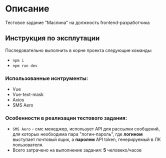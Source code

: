 # Описание

Тестовое задание "Маслина" на должность frontend-разработчика

## Инструкция по эксплутации

Последовательно выполнить в корне проекта следующие команды:

+ `npm i`
+ `npm run dev`


### Использованные иснтрументы:

+ Vue
+ Vue-text-mask
+ Axios
+ SMS Aero

### Особенности в реализации тестового задания:

+ `SMS Aero` - смс менеджер, использует API для рассылки сообщений, для которых необходима пара "логин-пароль", где __логином__ выступает почтовый ящик, а __паролем__ API token, генерируемый в ЛК пользователя.
+ Всего затрачено на выполнение задания: **5** человеко/часов